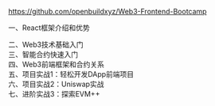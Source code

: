 https://github.com/openbuildxyz/Web3-Frontend-Bootcamp

一、React框架介绍和优势  



二、Web3技术基础入门  
三、智能合约快速入门  
四、Web3前端框架和合约关系  
五、项目实战1：轻松开发DApp前端项目  
六、项目实战2：Uniswap实战  
七、进阶实战3：探索EVM++